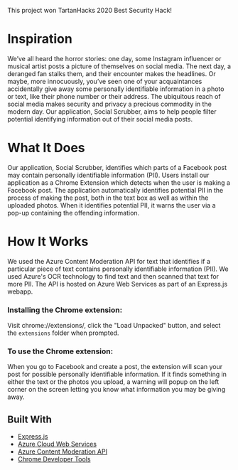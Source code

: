 This project won TartanHacks 2020 Best Security Hack!

# Inspiration
We’ve all heard the horror stories: one day, some Instagram influencer or musical artist posts a picture of themselves on social media. The next day, a deranged fan stalks them, and their encounter makes the headlines. Or maybe, more innocuously, you’ve seen one of your acquaintances accidentally give away some personally identifiable information in a photo or text, like their phone number or their address. The ubiquitous reach of social media makes security and privacy a precious commodity in the modern day. Our application, Social Scrubber, aims to help people filter potential identifying information out of their social media posts.

# What It Does
Our application, Social Scrubber, identifies which parts of a Facebook post may contain personally identifiable information (PII). Users install our application as a Chrome Extension which detects when the user is making a Facebook post. The application automatically identifies potential PII in the process of making the post, both in the text box as well as within the uploaded photos. When it identifies potential PII, it warns the user via a pop-up containing the offending information.

# How It Works
We used the Azure Content Moderation API for text that identifies if a particular piece of text contains personally identifiable information (PII). We used Azure's OCR technology to find text and then scanned that text for more PII. The API is hosted on Azure Web Services as part of an Express.js webapp.   

### Installing the Chrome extension:

Visit chrome://extensions/, click the "Load Unpacked" button, and select the ```extensions``` folder when prompted.

### To use the Chrome extension:

When you go to Facebook and create a post, the extension will scan your post for possible personally identifiable information. If it finds something in either the text or the photos you upload, a warning will popup on the left corner on the screen letting you know what information you may be giving away. 

## Built With

- [Express.js](https://expressjs.com/)
- [Azure Cloud Web Services](https://azure.microsoft.com/en-us/services/cloud-services/)
- [Azure Content Moderation API](https://azure.microsoft.com/en-us/services/cognitive-services/content-moderator/)
- [Chrome Developer Tools](https://developer.chrome.com/extensions/devguide)

 
